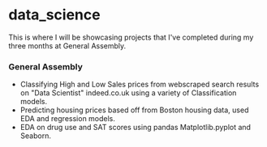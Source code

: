 # data_science

This is where I will be showcasing projects that I've completed during my three months at General Assembly.
### General Assembly
* Classifying High and Low Sales prices from webscraped search results on "Data Scientist" indeed.co.uk using a variety of Classification models.
* Predicting housing prices based off from Boston housing data, used EDA and regression models.
* EDA on drug use and SAT scores using pandas Matplotlib.pyplot and Seaborn.
  
  
